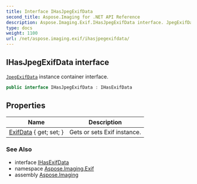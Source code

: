 ```yaml
---
title: Interface IHasJpegExifData
second_title: Aspose.Imaging for .NET API Reference
description: Aspose.Imaging.Exif.IHasJpegExifData interface. JpegExifData instance container interface
type: docs
weight: 1100
url: /net/aspose.imaging.exif/ihasjpegexifdata/
---
```

## IHasJpegExifData interface

[`JpegExifData`](../jpegexifdata/) instance container interface.

```csharp
public interface IHasJpegExifData : IHasExifData
```

## Properties

| Name | Description |
| --- | --- |
| [ExifData](../../aspose.imaging.exif/ihasjpegexifdata/exifdata/) { get; set; } | Gets or sets Exif instance. |

### See Also

* interface [IHasExifData](../ihasexifdata/)
* namespace [Aspose.Imaging.Exif](../../aspose.imaging.exif/)
* assembly [Aspose.Imaging](../../)


